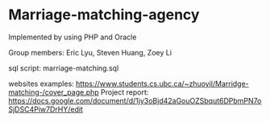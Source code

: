 # Marriage-matching-agency
Implemented by using PHP and Oracle

Group members: Eric Lyu, Steven Huang, Zoey Li

sql script: marriage-matching.sql

websites examples:
    https://www.students.cs.ubc.ca/~zhuoyil/Marridge-matching-/cover_page.php
Project report: 
    https://docs.google.com/document/d/1jy3oBjd42aGouOZSbqut6DPbmPN7oSjDSC4Piw7DrHY/edit
